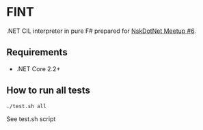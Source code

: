 # FINT

.NET CIL interpreter in pure F# prepared for [NskDotNet Meetup #6](https://www.meetup.com/NskDotNet/events/265652338/).

## Requirements

- .NET Core 2.2+

## How to run all tests

`./test.sh all`

See test.sh script
